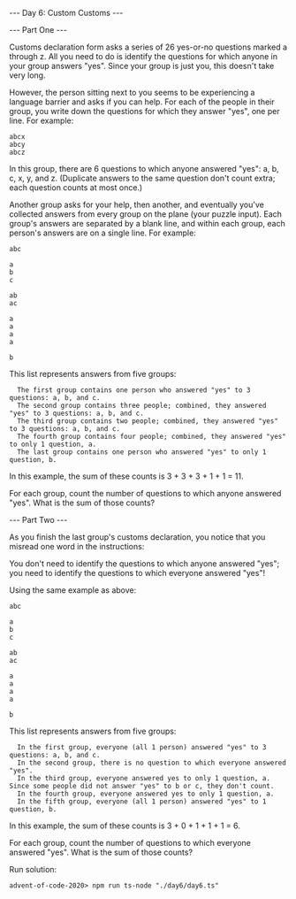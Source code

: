--- Day 6: Custom Customs ---

--- Part One --- 

Customs declaration form asks a series of 26 yes-or-no questions marked a through z. All you need to do is identify the questions for which anyone in your group answers "yes". Since your group is just you, this doesn't take very long.

However, the person sitting next to you seems to be experiencing a language barrier and asks if you can help. For each of the people in their group, you write down the questions for which they answer "yes", one per line. For example:
```
abcx
abcy
abcz
```
In this group, there are 6 questions to which anyone answered "yes": a, b, c, x, y, and z. (Duplicate answers to the same question don't count extra; each question counts at most once.)

Another group asks for your help, then another, and eventually you've collected answers from every group on the plane (your puzzle input). Each group's answers are separated by a blank line, and within each group, each person's answers are on a single line. For example:
```
abc

a
b
c

ab
ac

a
a
a
a

b
```
This list represents answers from five groups:
```
  The first group contains one person who answered "yes" to 3 questions: a, b, and c.
  The second group contains three people; combined, they answered "yes" to 3 questions: a, b, and c.
  The third group contains two people; combined, they answered "yes" to 3 questions: a, b, and c.
  The fourth group contains four people; combined, they answered "yes" to only 1 question, a.
  The last group contains one person who answered "yes" to only 1 question, b.
```
In this example, the sum of these counts is 3 + 3 + 3 + 1 + 1 = 11.

For each group, count the number of questions to which anyone answered "yes". What is the sum of those counts?

--- Part Two ---

As you finish the last group's customs declaration, you notice that you misread one word in the instructions:

You don't need to identify the questions to which anyone answered "yes"; you need to identify the questions to which everyone answered "yes"!

Using the same example as above:
```
abc

a
b
c

ab
ac

a
a
a
a

b
```
This list represents answers from five groups:
```
  In the first group, everyone (all 1 person) answered "yes" to 3 questions: a, b, and c.
  In the second group, there is no question to which everyone answered "yes".
  In the third group, everyone answered yes to only 1 question, a. Since some people did not answer "yes" to b or c, they don't count.
  In the fourth group, everyone answered yes to only 1 question, a.
  In the fifth group, everyone (all 1 person) answered "yes" to 1 question, b.
```
In this example, the sum of these counts is 3 + 0 + 1 + 1 + 1 = 6.

For each group, count the number of questions to which everyone answered "yes". What is the sum of those counts?


Run solution:

```
advent-of-code-2020> npm run ts-node "./day6/day6.ts"
```

